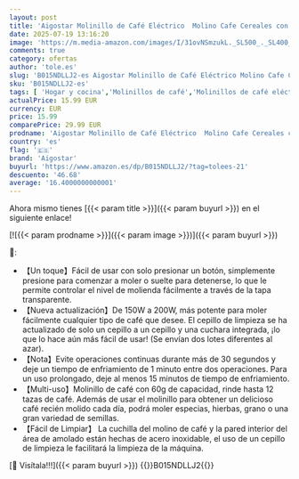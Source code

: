 ```yaml
---
layout: post
title: 'Aigostar Molinillo de Café Eléctrico  Molino Cafe Cereales con Cuchillas Acero Inoxidable  Capacidad 60gr con Cepillo para Limpieza  Tapa Transparente  Libre de BPA  200W  Negro'
date: 2025-07-19 13:16:20
image: 'https://m.media-amazon.com/images/I/31ovNSmzukL._SL500_._SL400_.jpg'
comments: true
category: ofertas
author: 'tole.es'
slug: 'B015NDLLJ2-es Aigostar Molinillo de Café Eléctrico Molino Cafe Cereales...'
sku: 'B015NDLLJ2-es'
tags: [ 'Hogar y cocina','Molinillos de café','Molinillos de café eléctricos','Molinos de café eléctricos con cuchilla','Utensilios para café y té','aigostar','cafe','🇪🇸', ]
actualPrice: 15.99 EUR
currency: EUR
price: 15.99
comparePrice: 29.99 EUR
prodname: 'Aigostar Molinillo de Café Eléctrico  Molino Cafe Cereales con Cuchillas Acero Inoxidable  Capacidad 60gr con Cepillo para Limpieza  Tapa Transparente  Libre de BPA  200W  Negro'
country: 'es'
flag: '🇪🇸'
brand: 'Aigostar'
buyurl: 'https://www.amazon.es/dp/B015NDLLJ2/?tag=tolees-21'
descuento: '46.68'
average: '16.4000000000001'
---
```


Ahora mismo tienes [{{< param title >}}]({{< param buyurl >}}) en el siguiente enlace!

[![{{< param prodname >}}]({{< param image >}})]({{< param buyurl >}})

🔎:

- 【Un toque】Fácil de usar con solo presionar un botón, simplemente presione para comenzar a moler o suelte para detenerse, lo que le permite controlar el nivel de molienda fácilmente a través de la tapa transparente.
- 【Nueva actualización】De 150W a 200W, más potente para moler fácilmente cualquier tipo de café que desee. El cepillo de limpieza se ha actualizado de solo un cepillo a un cepillo y una cuchara integrada, ¡lo que lo hace aún más fácil de usar! (Se envían dos lotes diferentes al azar).
- 【Nota】Evite operaciones continuas durante más de 30 segundos y deje un tiempo de enfriamiento de 1 minuto entre dos operaciones. Para un uso prolongado, deje al menos 15 minutos de tiempo de enfriamiento.
- 【Multi-uso】Molinillo de café con 60g de capacidad, rinde hasta 12 tazas de café. Además de usar el molinillo para obtener un delicioso café recién molido cada día, podrá moler especias, hierbas, grano o una gran variedad de semillas.
- 【Fácil de Limpiar】 La cuchilla del molino de café y la pared interior del área de amolado están hechas de acero inoxidable, el uso de un cepillo de limpieza le facilitará la limpieza de la máquina.

[🛒 Visítala!!!]({{< param buyurl >}})
{{<world>}}B015NDLLJ2{{</world>}}
